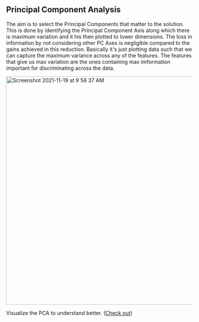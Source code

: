 ## Principal Component Analysis ##
   
The aim is to select the Principal Components that matter to the solution. This is done by identifying the Principal Component Axis along which there is maximum variation and it his then plotted to lower dimensions. The loss in information by not considering other PC Axes is negligible compared to the gains achieved in this reduction. Basically it's just plotting data such that we can capture the maximum variance across any of the features. The features that give us max variation are the ones containing max imformation important for discriminating across the data.     

<img width="617" alt="Screenshot 2021-11-19 at 9 58 37 AM" src="https://user-images.githubusercontent.com/61674750/142564992-1deb8b31-1b97-4f05-aeb6-c414d1255402.png">
  
  
Visualize the PCA to understand better. ([Check out](https://setosa.io/ev/principal-component-analysis/))  



